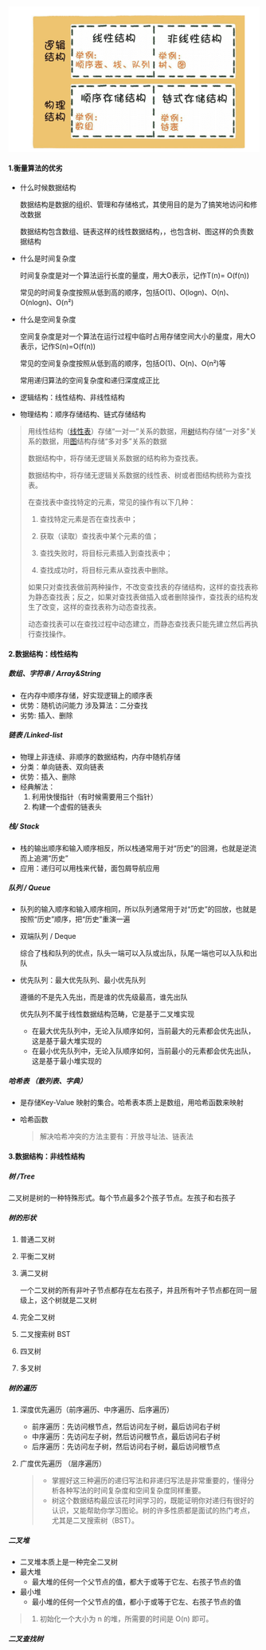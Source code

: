 ![image-20201211142429477](../../image/image-20201211142429477.png)

#### 1.衡量算法的优劣

- 什么时候数据结构

  数据结构是数据的组织、管理和存储格式，其使用目的是为了搞笑地访问和修改数据

  数据结构包含数组、链表这样的线性数据结构，，也包含树、图这样的负责数据结构

- 什么是时间复杂度

  时间复杂度是对一个算法运行长度的量度，用大O表示，记作T(n)= O(f(n))

  常见的时间复杂度按照从低到高的顺序，包括O(1)、O(logn)、O(n)、O(nlogn)、O(n²)

- 什么是空间复杂度

  空间复杂度是对一个算法在运行过程中临时占用存储空间大小的量度，用大O表示，记作S(n)=O(f(n))

  常见的空间复杂度按照从低到高的顺序，包括O(1)、O(n)、O(n²)等

  常用递归算法的空间复杂度和递归深度成正比

- 逻辑结构：线性结构、非线性结构

- 物理结构：顺序存储结构、链式存储结构

>  用线性结构（[线性表](http://data.biancheng.net/view/295.html)）存储“一对一”关系的数据，用[树](http://data.biancheng.net/view/313.html)结构存储“一对多”关系的数据，用[图](http://data.biancheng.net/view/321.html)结构存储“多对多”关系的数据
>
>  数据结构中，将存储无逻辑关系数据的结构称为查找表。
>
>  数据结构中，将存储无逻辑关系数据的线性表、树或者图结构统称为查找表。
>
>  在查找表中查找特定的元素，常见的操作有以下几种：
>
>  1. 查找特定元素是否在查找表中；
>
>  2. 获取（读取）查找表中某个元素的值；
>
>  3. 查找失败时，将目标元素插入到查找表中；
>
>  4. 查找成功时，将目标元素从查找表中删除。
>
>  如果只对查找表做前两种操作，不改变查找表的存储结构，这样的查找表称为静态查找表；反之，如果对查找表做插入或者删除操作，查找表的结构发生了改变，这样的查找表称为动态查找表。
>
>   动态查找表可以在查找过程中动态建立，而静态查找表只能先建立然后再执行查找操作。

[1]: http://data.biancheng.net/view/334.html



#### 2.数据结构：线性结构

##### 数组、字符串 / Array&String

- 在内存中顺序存储，好实现逻辑上的顺序表
- 优势：随机访问能力 涉及算法：二分查找 
- 劣势: 插入、删除

##### 链表 /Linked-list

- 物理上非连续、非顺序的数据结构，内存中随机存储
- 分类：单向链表、双向链表
- 优势：插入、删除
- 经典解法：
  1. 利用快慢指针（有时候需要用三个指针）
  2. 构建一个虚假的链表头

##### 栈/ Stack

- 栈的输出顺序和输入顺序相反，所以栈通常用于对“历史”的回溯，也就是逆流而上追溯“历史”
- 应用：递归可以用栈来代替，面包屑导航应用

##### 队列 / Queue

- 队列的输入顺序和输入顺序相同，所以队列通常用于对“历史”的回放，也就是按照“历史”顺序，把“历史”重演一遍

- 双端队列 / Deque

  综合了栈和队列的优点，队头一端可以入队或出队，队尾一端也可以入队和出队

- 优先队列：最大优先队列、最小优先队列

  遵循的不是先入先出，而是谁的优先级最高，谁先出队

  优先队列不属于线性数据结构范畴，它是基于二叉堆实现

  - 在最大优先队列中，无论入队顺序如何，当前最大的元素都会优先出队，这是基于最大堆实现的
  - 在最小优先队列中，无论入队顺序如何，当前最小的元素都会优先出队，这是基于最小堆实现的

##### 哈希表 （散列表、字典）

- 是存储Key-Value 映射的集合。哈希表本质上是数组，用哈希函数来映射

- 哈希函数

  > 解决哈希冲突的方法主要有：开放寻址法、链表法

#### 3.数据结构：非线性结构

##### 树 /Tree

二叉树是树的一种特殊形式。每个节点最多2个孩子节点。左孩子和右孩子

##### 树的形状

1. 普通二叉树

2. 平衡二叉树

3. 满二叉树

   一个二叉树的所有非叶子节点都存在左右孩子，并且所有叶子节点都在同一层级上，这个树就是二叉树

4. 完全二叉树

5. 二叉搜索树 BST 

6. 四叉树

7. 多叉树

##### 树的遍历

1. 深度优先遍历（前序遍历、中序遍历、后序遍历）

   - 前序遍历：先访问根节点，然后访问左子树，最后访问右子树
   - 中序遍历：先访问左子树，然后访问根节点，最后访问右子树
   - 后序遍历：先访问左子树，然后访问右子树，最后访问根节点

2. 广度优先遍历 （层序遍历）

   > - 掌握好这三种遍历的递归写法和非递归写法是非常重要的，懂得分析各种写法的时间复杂度和空间复杂度同样重要。
   > - 树这个数据结构最应该花时间学习的，既能证明你对递归有很好的认识，又能帮助你学习图论。树的许多性质都是面试的热门考点，尤其是二叉搜索树（BST）。

##### 二叉堆

- 二叉堆本质上是一种完全二叉树
- 最大堆
  - 最大堆的任何一个父节点的值，都大于或等于它左、右孩子节点的值
- 最小堆
  - 最小堆的任何一个父节点的值，都小于或等于它左、右孩子节点的值

> 1. 初始化一个大小为 n 的堆，所需要的时间是 O(n) 即可。

##### 二叉查找树 





